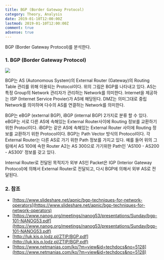 ```yaml
---
title: BGP (Border Gateway Protocol)
category: Theory, Analysis
date: 2019-01-10T12:00:00Z
lastmod: 2019-01-10T12:00:00Z
comment: true
adsense: true
---
```


BGP (Border Gateway Protocol)를 분석한다.

### 1. BGP (Border Gateway Protocol)

![]({{site.baseurl}}/images/theory_analysis/BGP/BGP.PNG)

BGP는 AS (Autonomous System)의 External Router (Gateway)의 Routing Table 관리를 위해 이용되는 Protocol이다. 위의 그림은 BGP를 나타내고 있다. AS는 특정 Group의 Network 관리자가 관리하는 Network를 의미한다. Internet을 제공하는 ISP (Internet Service Provier)가 AS에 해당된다. DMZ는 의미그대로 중립 Network를 의미하며 다수의 AS를 연결하는 Network를 의미한다.

BGP는 eBGP (external BGP), iBGP (internal BGP) 2가지로 분류 할 수 있다. eBGP는 서로 다른 AS에 속해있는 External Router사이에 Routing 정보를 교환하기 위한 Protocl이다. iBGP는 같은 AS에 속해있는 External Router 사이에 Routing 정보를 교환하기 위한 Protocol이다. BGP는 Path Vector 방식의 Protocol이다. 각 External Router는 다른 AS로 가기 위한 Path 정보를 가지고 있다. 예를 들어 위의 그림에서 AS 100에 속한 Router A2는 AS 300으로 가기위한 Path인 'AS100 - AS200 - AS300' 정보를 갖고 있다.

Internal Router로 전달된 목적지가 외부 AS인 Packet은 IGP (Interior Gateway Protocol)에 의해서 External Router로 전달되고, 다시 BGP에 의해서 외부 AS로 전달된다.

### 2. 참조

* [https://www.slideshare.net/apnic/bgp-techniques-for-network-operators](https://www.slideshare.net/apnic/bgp-techniques-for-network-operators)
* [https://www.nanog.org/meetings/nanog53/presentations/Sunday/bgp-101-NANOG53.pdf](https://www.nanog.org/meetings/nanog53/presentations/Sunday/bgp-101-NANOG53.pdf)
* [http://luk.kis.p.lodz.pl/ZTIP/BGP.pdf](http://luk.kis.p.lodz.pl/ZTIP/BGP.pdf)
* [https://www.netmanias.com/ko/?m=view&id=techdocs&no=5128](https://www.netmanias.com/ko/?m=view&id=techdocs&no=5128)
